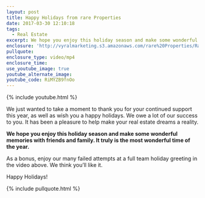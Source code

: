 ```yaml
---
layout: post
title: Happy Holidays from rare Properties
date: 2017-03-30 12:10:18
tags:
  - Real Estate
excerpt: We hope you enjoy this holiday season and make some wonderful memories with friends and family. It truly is the most wonderful time of the year.
enclosure: 'http://vyralmarketing.s3.amazonaws.com/rare%20Properties/Raleigh%20Real%20Estate-%20Dec%202.mp4'
pullquote:
enclosure_type: video/mp4
enclosure_time:
use_youtube_image: true
youtube_alternate_image:
youtube_code: RiMYZB9fnOo
---
```



{% include youtube.html %}

We just wanted to take a moment to thank you for your continued support this year, as well as wish you a happy holidays. We owe a lot of our success to you. It has been a pleasure to help make your real estate dreams a reality.

**We hope you enjoy this holiday season and make some wonderful memories with friends and family. It truly is the most wonderful time of the year.&nbsp;**

As a bonus, enjoy our many failed attempts at a full team holiday greeting in the video above. We think you’ll like it.

Happy Holidays!

{% include pullquote.html %}